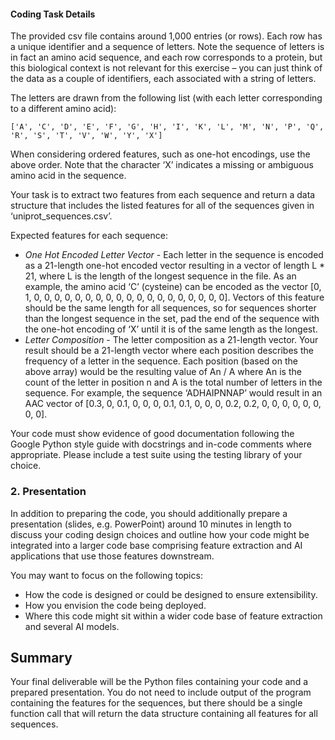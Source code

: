 
#### Coding Task Details 
The provided csv file contains around 1,000 entries (or rows). Each row has a unique identifier and a sequence of letters. Note the sequence of letters is in fact an amino acid sequence, and each row corresponds to a protein, but this biological context is not relevant for this exercise – you can just think of the data as a couple of identifiers, each associated with a string of letters. 

The letters are drawn from the following list (with each letter corresponding to a different amino acid): 

``` 
['A', 'C', 'D', 'E', 'F', 'G', 'H', 'I', 'K', 'L', 'M', 'N', 'P', 'Q', 'R', 'S', 'T', 'V', 'W', 'Y', 'X'] 
```

When considering ordered features, such as one-hot encodings, use the above order. Note that the character ‘X’ indicates a missing or ambiguous amino acid in the sequence. 

Your task is to extract two features from each sequence and return a data structure that includes the listed features for all of the sequences given in ‘uniprot_sequences.csv’.

Expected features for each sequence: 
* *One Hot Encoded Letter Vector* - Each letter in the sequence is encoded as a 21-length one-hot encoded vector resulting in a vector of length L * 21, where L is the length of the longest sequence in the file. As an example, the amino acid ‘C’ (cysteine) can be encoded as the vector [0, 1, 0, 0, 0, 0, 0, 0, 0, 0, 0, 0, 0, 0, 0, 0, 0, 0, 0, 0, 0].
Vectors of this feature should be the same length for all sequences, so for sequences shorter than the longest sequence in the set, pad the end of the sequence with the one-hot encoding of ‘X’ until it is of the same length as the longest.
* *Letter Composition* - The letter composition as a 21-length vector.
Your result should be a 21-length vector where each position describes the frequency of a letter in the sequence. Each position (based on the above array) would be the resulting value of An / A where An is the count of the letter in position n and A is the total number of letters in the sequence.  For example, the sequence ‘ADHAIPNNAP’ would result in an AAC vector of [0.3, 0, 0.1, 0, 0, 0, 0.1, 0.1, 0, 0, 0, 0.2, 0.2, 0, 0, 0, 0, 0, 0, 0, 0]. 

Your code must show evidence of good documentation following the Google Python style guide with docstrings and in-code comments where appropriate.
Please include a test suite using the testing library of your choice. 

### 2. Presentation
In addition to preparing the code, you should additionally prepare a presentation (slides, e.g. PowerPoint) around 10 minutes in length to discuss your coding design choices and outline how your code might be integrated into a larger code base comprising feature extraction and AI applications that use those features downstream. 

You may want to focus on the following topics:
-	How the code is designed or could be designed to ensure extensibility. 
-	How you envision the code being deployed. 
-	Where this code might sit within a wider code base of feature extraction and several AI models. 

## Summary

Your final deliverable will be the Python files containing your code and a prepared presentation. You do not need to include output of the program containing the features for the sequences, but there should be a single function call that will return the data structure containing all features for all sequences. 

